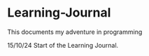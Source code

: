 # Learning-Journal
This documents my adventure in programming

15/10/24
Start of the Learning Journal.
